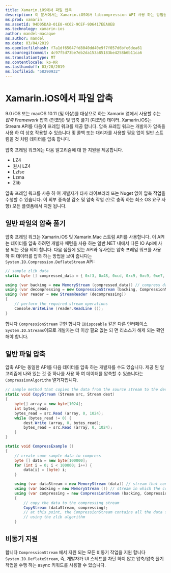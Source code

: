 ```yaml
---
title: Xamarin.iOS에서 파일 압축
description: 이 문서에서는 Xamarin.iOS에서 libcompression API 사용 하는 방법을 설명 합니다. Deflating, 값, 설명 및 다양 한 알고리즘을 지원 합니다.
ms.prod: xamarin
ms.assetid: 94D05DAB-01E8-4C62-9CEF-9D6417EEA8EB
ms.technology: xamarin-ios
author: mandel-macaque
ms.author: mandel
ms.date: 03/04/2019
ms.openlocfilehash: f7a1df65047fd8040dd40e9f7f057d6bfe6dea61
ms.sourcegitcommit: 4c97f5d73be7eb2da153a85183be4258b6b11ca6
ms.translationtype: MT
ms.contentlocale: ko-KR
ms.lasthandoff: 03/20/2019
ms.locfileid: "58290932"
---
```

# <a name="file-compression-in-xamarinios"></a>Xamarin.iOS에서 파일 압축

9.0 iOS 또는 macOS 10.11 (및 이상)를 대상으로 하는 Xamarin 앱에서 사용할 수는 _압축 Framework_ 압축 (인코딩) 및 압축 풀기 (디코딩) 데이터. Xamarin.iOS는 Stream API를 다음이 프레임 워크를 제공 합니다. 압축 프레임 워크는 개발자가 압축을 사용 하 여 상호 작용할 수 있습니다 및 콜백 또는 대리자를 사용할 필요 없이 일반 스트림을 것 처럼 데이터를 압축 합니다.

압축 프레임 워크에는 다음 알고리즘에 대 한 지원을 제공합니다.

* LZ4
* 원시 LZ4
* Lzfse
* Lzma
* Zlib

압축 프레임 워크를 사용 하 여 개발자가 타사 라이브러리 또는 Nuget 없이 압축 작업을 수행할 수 있습니다. 이 외부 종속성 감소 및 압축 작업 (으로 충족 하는 최소 OS 요구 사항) 모든 플랫폼에서 지원 됩니다.

## <a name="general-file-decompression"></a>일반 파일의 압축 풀기

압축 프레임 워크는 Xamarin.iOS 및 Xamarin.Mac 스트림 API를 사용합니다. 이 API는 데이터를 압축 하려면 개발자 패턴을 사용 하는 일반.NET 내에서 다른 IO Api에 사용 되는 것을 의미 합니다. 다음 샘플에 있는 API와 유사한는 압축 프레임 워크를 사용 하 여 데이터를 압축 하는 방법을 보여 줍니다는 `System.IO.Compression.DeflateStream` API:

```csharp
// sample zlib data
static byte [] compressed_data = { 0xf3, 0x48, 0xcd, 0xc9, 0xc9, 0xe7, 0x02, 0x00 };

using (var backing = new MemoryStream (compressed_data)) // compress data to read
using (var decompressing = new CompressionStream (backing, CompressionMode.Decompress, CompressionAlgorithm.Zlib)) // create decompression stream with the correct algorithm
using (var reader = new StreamReader (decompressing))
{
    // perform the required stream operations
    Console.WriteLine (reader.ReadLine ());
}
```

합니다 `CompressionStream` 구현 합니다 `IDisposable` 같은 다른 인터페이스 `System.IO.Streams`이므로 개발자는 더 이상 필요 없는 되 면 리소스가 해제 되는 확인 해야 합니다.

## <a name="general-file-compression"></a>일반 파일 압축

압축 API는 동일한 API를 다음 데이터를 압축 하는 개발자를 수도 있습니다. 제공 된 알고리즘에 나와 있는 것 중 하나를 사용 하 여 데이터를 압축할 수 있습니다는 `CompressionAlgorithm` 열거자입니다.

```csharp
// sample method that copies the data from the source stream to the destination stream
static void CopyStream (Stream src, Stream dest)
{
    byte[] array = new byte[1024];
    int bytes_read;
    bytes_read = src.Read (array, 0, 1024);
    while (bytes_read != 0) {
        dest.Write (array, 0, bytes_read);
        bytes_read = src.Read (array, 0, 1024);
    }
}

static void CompressExample ()
{
    // create some sample data to compress
    byte [] data = new byte[100000];
    for (int i = 0; i < 100000; i++) {
        data[i] = (byte) i;
    }

    using (var dataStream = new MemoryStream (data)) // stream that contains the data to compress
    using (var backing = new MemoryStream ()) // stream in which the compress data will be written
    using (var compressing = new CompressionStream (backing, CompressionMode.Compress, CompressionAlgorithm.Zlib, true))
    {
        // copy the data to the compressing stream
        CopyStream (dataStream, compressing);
        // at this point, the CompressionStream contains all the data from the dataStream but compressed
        // using the zlib algorithm
    }
```

## <a name="async-support"></a>비동기 지원

합니다 `CompressionStream` 에서 지원 되는 모든 비동기 작업을 지원 합니다 `System.IO.DeflateStream`, 즉, 개발자가 UI 스레드를 차단 하지 않고 압축/압축 풀기 작업을 수행 하는 async 키워드를 사용할 수 있습니다.